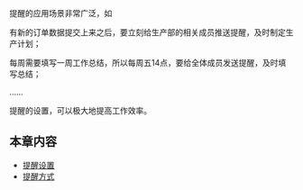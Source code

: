 提醒的应用场景非常广泛，如

有新的订单数据提交上来之后，要立刻给生产部的相关成员推送提醒，及时制定生产计划；

每周需要填写一周工作总结，所以每周五14点，要给全体成员发送提醒，及时填写总结；

……

提醒的设置，可以极大地提高工作效率。

## 本章内容
* [提醒设置](9-3-1提醒设置.md)
* [提醒方式](9-3-2提醒方式.md)
